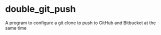 # double_git_push
A program to configure a git clone to push to GitHub and Bitbucket at the same time

